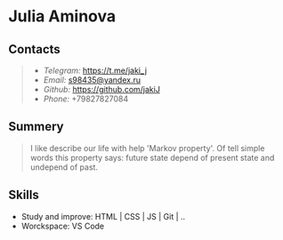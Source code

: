 # Julia Aminova

## Contacts

 > * *Telegram:* https://t.me/jaki_j
 > * *Email:* [s98435@yandex.ru](s98435@yandex.ru)
 > * *Github:* https://github.com/jakiJ
 > * *Phone:* +79827827084

## Summery

> I like describe our life with help 'Markov property'. Of tell simple words this property says: future state depend of present state and undepend of past.

## Skills
 * Study and improve: HTML | CSS | JS | Git | ..
 * Worckspace: VS Code